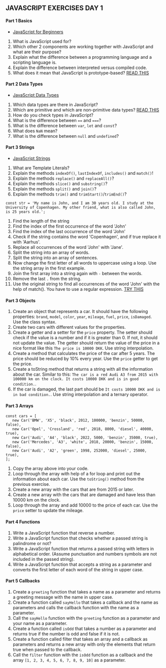 ## JAVASCRIPT EXERCISES DAY 1

#### Part 1 Basics

- [JavaScript for Beginners](https://developer.mozilla.org/en-US/docs/Learn/JavaScript/First_steps/What_is_JavaScript)

1. What is JavaScript used for?
2. Which other 2 components are working together with JavaScript and what are their purpose?
3. Explain what the difference between a programming language and a scripting language is.
4. Explain the difference between interpreted versus compiled code.
5. What does it mean that JavaScript is prototype-based? [READ THIS](https://www.freecodecamp.org/news/javascript-prototype-explained-with-examples/)

#### Part 2 Data Types

- [JavaScript Data Types](https://developer.mozilla.org/en-US/docs/Web/JavaScript/Data_structures)

1. Which data types are there in JavaScript?
2. Which are primitive and which are non-primitive data types? [READ THIS](https://techstacker.com/primitive-values-vs-non-primitive-values-javascript/)
3. How do you check types in JavaScript?
4. What is the difference between `==` and `===`?
5. What is the difference between `var`, `let` and `const`? 
6. What does `NaN` mean? 
7. What is the difference between `null` and `undefined`?

#### Part 3 Strings

- [JavaScript Strings](https://developer.mozilla.org/en-US/docs/Web/JavaScript/Reference/Global_Objects/String)

1. What are Template Literals?
2. Explain the methods `indexOf()`, `lastIndexOf`, `includes()` and `match()`!
3. Explain the methods `replace()` and `replaceAll()`?
4. Explain the methods `slice()` and `substring()`?
5. Explain the methods `split()` and `join()`?
6. Explain the methods `trim()` and `trimStart()`/`trimEnd()`?

```JS
const str = 'My name is John, and I am 30 years old. I study at the University of Copenhagen. My other friend, what is also called John, is 25 years old.';
```

1. Find the length of the string
2. Find the index of the first occurrence of the word 'John'
3. Find the index of the last occurrence of the word 'John'
4. Check if the string contains the word 'Copenhagen', and if true replace it with 'Aarhus'.
5. Replace all occurrences of the word 'John' with 'Jane'. 
6. Split the string into an array of words. 
7. Split the string into an array of sentences. 
8. Now change the first letter of all words to uppercase using a loop. Use the string array in the first example.
9. Join the first array into a string again with `-` between the words. 
10. Remove the last `.` from the string.
11. Use the original string to find all occurrences of the word 'John' with the help of match(). You have to use a regular expression. [TRY THIS](https://rubular.com/)

#### Part 3 Objects

1. Create an object that represents a car. It should have the following
   properties: `brand`, `model`, `color`, `year`, `mileage`, `fuel`, `price`, `isDamaged`. Use the class syntax.
2. Create two cars with different values for the properties. 
3. Create a getter and a setter for the `price` property. The setter should
   check if the value is a number and if it is greater than 0. If not, it should
   not update the value. The getter should return the value of the price in a nice format like this `The price is 10000 DKK`. Use string interpolation.
4. Create a method that calculates the price of the car after 5 years. The
   price should be reduced by 10% every year. Use the `price` getter to get the price.
5. Create a toString method that returns a string with all the information
   about the car. Similar to this: `The car is a red Audi A3 from 2015 with 100000 km on the clock. It costs 10000 DKK and is in good condition.`. 
6. If the car is damaged, the last part should be `It costs 10000 DKK and is in bad condition.`. Use string interpolation and a ternary operator.


#### Part 3 Arrays

```JS
const cars = [
   new Car('BMW', 'X5', 'black', 2012, 100000, 'benzin', 50000, false),
   new Car('Opel', 'Crossland', 'red', 2018, 8000, 'diesel', 40000, true),
   new Car('Audi', 'A4', 'black', 2022, 5000, 'benzin', 35000, true),
   new Car('Mercedes', 'A3', 'white', 2018, 20000, 'benzin', 15000, false),
   new Car('Audi', 'A2', 'green', 1998, 252000, 'diesel', 25000, true),
];
```
1. Copy the array above into your code.
2. Loop through the array with help of a for loop and print out the
   information about each car. Use the `toString()` method from the previous exercise.
3. Create a new array with the cars that are from 2015 or later.
4. Create a new array with the cars that are damaged and have less than 10000 km on the clock.
5. Loop through the array and add 10000 to the price of each car. Use the `price` setter to update the mileage.

#### Part 4 Functions

1. Write a JavaScript function that reverse a number.
2. Write a JavaScript function that checks whether a passed string is palindrome or not?
3. Write a JavaScript function that returns a passed string with letters in alphabetical order. (Assume punctuation and numbers symbols are not included in the passed string).
4. Write a JavaScript function that accepts a string as a parameter and converts the first letter of each word of the
   string in upper case.

#### Part 5 Callbacks

1. Create a `greeting` function that takes a name as a parameter and returns a greeting message with the name in upper case.
2. Create a function called `sayHello` that takes a callback and the name as parameters and calls the callback function with the name as a parameter.
3. Call the `sayHello` function with the `greeting` function as a parameter and your name as a parameter.
4. Create a function called `isOdd` that takes a number as a parameter and returns true if the number is odd and false if it is not.
5. Create a function called filter that takes an array and a callback as parameters and returns a new array with only the elements that return true when passed to the callback.
6. Call the `filter` function with the `isOdd` function as a callback and the array `[1, 2, 3, 4, 5, 6, 7, 8, 9, 10]` as a parameter.


